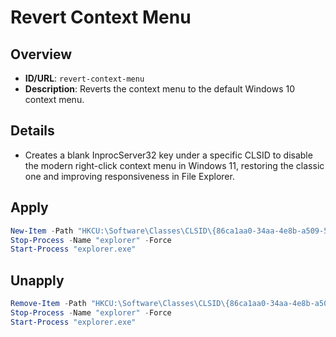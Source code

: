 # Revert Context Menu

## Overview
- **ID/URL**: `revert-context-menu`
- **Description**: Reverts the context menu to the default Windows 10 context menu.



## Details

- Creates a blank InprocServer32 key under a specific CLSID to disable the modern right-click context menu in Windows 11, restoring the classic one and improving responsiveness in File Explorer.





## Apply

```powershell
New-Item -Path "HKCU:\Software\Classes\CLSID\{86ca1aa0-34aa-4e8b-a509-50c905bae2a2}" -Name "InprocServer32" -force -value ""
Stop-Process -Name "explorer" -Force
Start-Process "explorer.exe"
```

## Unapply

```powershell
Remove-Item -Path "HKCU:\Software\Classes\CLSID\{86ca1aa0-34aa-4e8b-a509-50c905bae2a2}" -Recurse -Confirm:$false -Force
Stop-Process -Name "explorer" -Force
Start-Process "explorer.exe"
```
